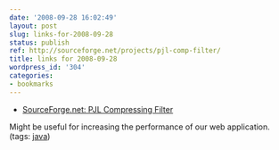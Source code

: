 ```yaml
---
date: '2008-09-28 16:02:49'
layout: post
slug: links-for-2008-09-28
status: publish
ref: http://sourceforge.net/projects/pjl-comp-filter/
title: links for 2008-09-28
wordpress_id: '304'
categories:
- bookmarks
---
```


  * [SourceForge.net: PJL Compressing Filter](http://sourceforge.net/projects/pjl-comp-filter/)


Might be useful for increasing the performance of our web application. (tags: [java](http://delicious.com/eob/java))



